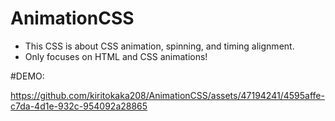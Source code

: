 # AnimationCSS

- This CSS is about CSS animation, spinning, and timing alignment.
- Only focuses on HTML and CSS animations!

#DEMO:

https://github.com/kiritokaka208/AnimationCSS/assets/47194241/4595affe-c7da-4d1e-932c-954092a28865

